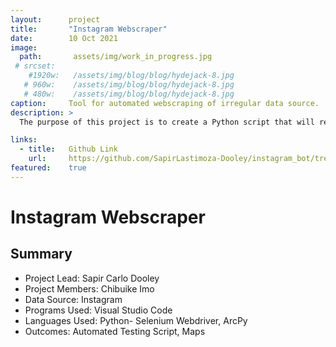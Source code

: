```yaml
---
layout:      project
title:       "Instagram Webscraper"
date:        10 Oct 2021
image:
  path:       assets/img/work_in_progress.jpg
 # srcset:
    #1920w:   /assets/img/blog/blog/hydejack-8.jpg
   # 960w:    /assets/img/blog/blog/hydejack-8.jpg
   # 480w:    /assets/img/blog/blog/hydejack-8.jpg
caption:     Tool for automated webscraping of irregular data source.
description: >
  The purpose of this project is to create a Python script that will read an Instagram feed and collect information based on user-inputted criteria. This script is intended to solve the challenge of collecting customer-related information through Instagram at a large scale. With this script, the user should be able to simply run the program; the program will log in to a specified account and collect information, in this case: location data of users that fit a specific set of criteria. In this proposal we shall lay out the specific functions of the script as well as the criteria that will drive data collection. With this script, the user will have their stresses alleviated in regards to the marketing aspect of their company.

links:
  - title:   Github Link
    url:     https://github.com/SapirLastimoza-Dooley/instagram_bot/tree/master
featured:    true
---
```

# Instagram Webscraper

## Summary
* Project Lead: Sapir Carlo Dooley
* Project Members: Chibuike Imo
* Data Source: Instagram
* Programs Used: Visual Studio Code
* Languages Used: Python- Selenium Webdriver, ArcPy
* Outcomes: Automated Testing Script, Maps